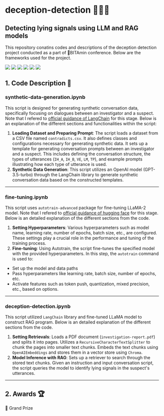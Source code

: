 # deception-detection 🕵🏽‍♂️
## Detecting lying signals using LLM and RAG models
This repository conatins codes and descriptions of the deception detection project conducted as a part of 🍊BITAmin conference. Below are the frameworks used for the project. 

<div align="left">
 <img src = "https://img.shields.io/badge/langchain-blue?style=flat-square"/>
 <img src = "https://img.shields.io/badge/SciPy-8CAAE6?style=flat-square&logo=SciPy&logoColor=white"/>
 <img src = "https://img.shields.io/badge/FFmpeg-007808?style=flat-square&logo=FFmpeg&logoColor=white"/>
 <img src = "https://img.shields.io/badge/GoogleColab-F9AB00?style=flat-square&logo=Google%20Colab&logoColor=white"/>
 <img src="https://img.shields.io/badge/NumPy-013243?style=flat-square&logo=NumPy&logoColor=white"/>
 <img src="https://img.shields.io/badge/pandas-150458?style=flat-square&logo=pandas&logoColor=white"/>
</div>

 ## 1. Code Description 📝
### synthetic-data-generation.ipynb
This script is designed for generating synthetic conversation data, specifically focusing on dialogues between an investigator and a suspect. Note that I refered to [official guidance of LangChain](https://python.langchain.com/docs/use_cases/data_generation) for this stage. Below is an explanation of the different sections and functionalities within the script:
  1. **Loading Dataset and Preparing Prompt**: The script loads a dataset from a CSV file named `contradicts.csv`. It also defines classes and configurations necessary for generating synthetic data. It sets up a template for generating conversation prompts between an investigator and a suspect. This includes defining the conversation structure, the types of utterances (`IH_A`, `IH_B`, `VE`, `LM`, `TP`), and example prompts illustrating how each type of utterance is used.
  2. **Synthetic Data Generation**: This script utilizes an OpenAI model (GPT-3.5-turbo) through the LangChain library to generate synthetic conversation data based on the constructed templates.

-----

### fine-tuning.ipynb
This script uses `autotrain-advanced` package for fine-tuning LLaMA-2 model. Note that I refered to [official guidance of hugging face](https://github.com/huggingface/autotrain-advanced?tab=readme-ov-file) for this stage. Below is an detailed explanation of the different sections from the code. 
   1. **Setting Hyperparameters**: Various hyperparameters such as model name, learning rate, number of epochs, batch size, etc., are configured. These settings play a crucial role in the performance and tuning of the training process.
   2. **Fine-tuning**: Using Autotrain, the script fine-tunes the specified model with the provided hyperparameters. In this step, the `autotrain` command is used to:
 - Set up the model and data paths
 - Pass hyperparameters like learning rate, batch size, number of epochs, etc.
 - Activate features such as token push, quantization, mixed precision, etc., based on options.

-----

### deception-detection.ipynb
This script utilized `LangChain` library and fine-tuned LLaMA model to construct RAG program. Below is an detailed explanation of the different sections from the code.
   1. **Setting Retrievals**: Loads a PDF document (`investigation-report.pdf`) and splits it into pages. Utilizes a `RecursiveCharacterTextSplitter` to chunk the pages into smaller text chunks. Embeds the text chunks using `OpenAIEmbeddings` and stores them in a vector store using `Chroma`.
   2. **Model Inference with RAG**: Sets up a retriever to search through the stored text chunks. Given an instruction and input conversation script, the script queries the model to identify lying signals in the suspect's utterances.
-----

## 2. Awards 🏆
🥇 Grand Prize

